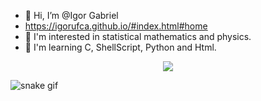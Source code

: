 - 👋 Hi, I’m @Igor Gabriel
- https://igorufca.github.io/#index.html#home
- 👀 I'm interested in statistical mathematics and physics.
- 🌱 I'm learning C, ShellScript, Python and Html.




<p align="center">   <img alingn="center" src="hhttps://github.com/igorUfca" /></p>



![snake gif](https://github.com/igorUfca/igorUfca/blob/output/github-contribution-grid-snake.svg)
